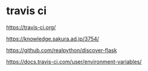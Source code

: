 # travis ci

https://travis-ci.org/

https://knowledge.sakura.ad.jp/3754/

https://github.com/realpython/discover-flask

https://docs.travis-ci.com/user/environment-variables/
